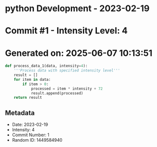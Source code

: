 ﻿# python Development - 2023-02-19
# Commit #1 - Intensity Level: 4
# Generated on: 2025-06-07 10:13:51
```python
def process_data_1(data, intensity=4):
    '''Process data with specified intensity level'''
    result = []
    for item in data:
        if item > 0:
            processed = item * intensity + 72
            result.append(processed)
    return result
```
## Metadata
- Date: 2023-02-19
- Intensity: 4
- Commit Number: 1
- Random ID: 1449584940

